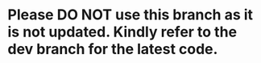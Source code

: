 # Please DO NOT use this branch as it is not updated. Kindly refer to the **dev** branch for the latest code.
